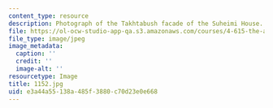 ```yaml
---
content_type: resource
description: Photograph of the Takhtabush facade of the Suheimi House.
file: https://ol-ocw-studio-app-qa.s3.amazonaws.com/courses/4-615-the-architecture-of-cairo-spring-2002/e3a44a55138a485f3880c70d23e0e668_1152.jpg
file_type: image/jpeg
image_metadata:
  caption: ''
  credit: ''
  image-alt: ''
resourcetype: Image
title: 1152.jpg
uid: e3a44a55-138a-485f-3880-c70d23e0e668
---
```

